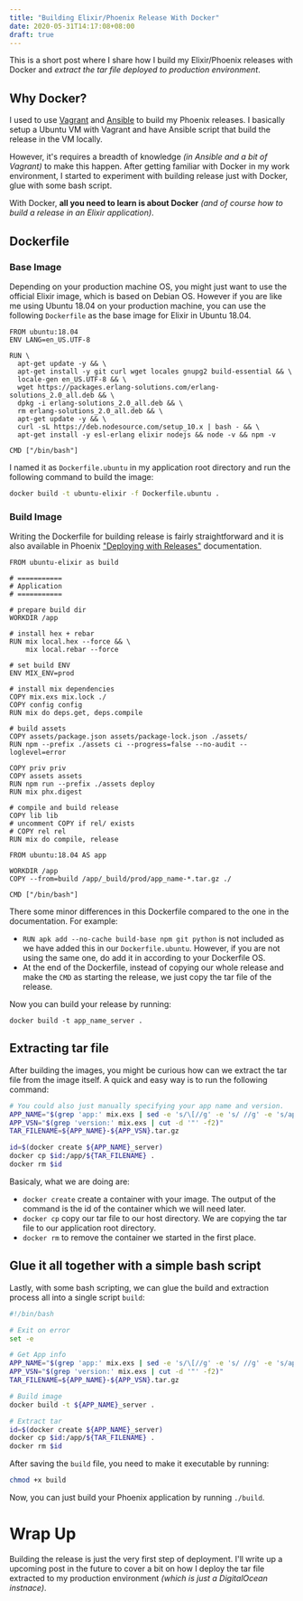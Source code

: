 ```yaml
---
title: "Building Elixir/Phoenix Release With Docker"
date: 2020-05-31T14:17:08+08:00
draft: true
---
```


This is a short post where I share how I build my Elixir/Phoenix releases with Docker
and _extract the tar file deployed to production environment_.

## Why Docker?

I used to use [Vagrant][0] and [Ansible][1] to build my Phoenix releases.
I basically setup a Ubuntu VM with Vagrant and have Ansible script that build
the release in the VM locally.

However, it's requires a breadth of knowledge _(in Ansible and a bit of Vagrant)_
to make this happen. After getting familiar with Docker in my work environment,
I started to experiment with building release just with Docker, glue with some bash
script.

With Docker, **all you need to learn is about Docker** _(and of course how to build
a release in an Elixir application)_.

## Dockerfile

### Base Image
Depending on your production machine OS, you might just want to use the official Elixir
image, which is based on Debian OS. However if you are like me using Ubuntu
18.04 on your production machine, you can use the following `Dockerfile` as the
base image for Elixir in Ubuntu 18.04.

```docker
FROM ubuntu:18.04
ENV LANG=en_US.UTF-8

RUN \
  apt-get update -y && \
  apt-get install -y git curl wget locales gnupg2 build-essential && \
  locale-gen en_US.UTF-8 && \
  wget https://packages.erlang-solutions.com/erlang-solutions_2.0_all.deb && \
  dpkg -i erlang-solutions_2.0_all.deb && \
  rm erlang-solutions_2.0_all.deb && \
  apt-get update -y && \
  curl -sL https://deb.nodesource.com/setup_10.x | bash - && \
  apt-get install -y esl-erlang elixir nodejs && node -v && npm -v

CMD ["/bin/bash"]
```

I named it as `Dockerfile.ubuntu` in my application root directory and run the
following command to build the image:

```bash
docker build -t ubuntu-elixir -f Dockerfile.ubuntu .
```

### Build Image

Writing the Dockerfile for building release is fairly straightforward and it is
also available in Phoenix ["Deploying with Releases"][2] documentation.

```docker
FROM ubuntu-elixir as build

# ===========
# Application
# ===========

# prepare build dir
WORKDIR /app

# install hex + rebar
RUN mix local.hex --force && \
    mix local.rebar --force

# set build ENV
ENV MIX_ENV=prod

# install mix dependencies
COPY mix.exs mix.lock ./
COPY config config
RUN mix do deps.get, deps.compile

# build assets
COPY assets/package.json assets/package-lock.json ./assets/
RUN npm --prefix ./assets ci --progress=false --no-audit --loglevel=error

COPY priv priv
COPY assets assets
RUN npm run --prefix ./assets deploy
RUN mix phx.digest

# compile and build release
COPY lib lib
# uncomment COPY if rel/ exists
# COPY rel rel
RUN mix do compile, release

FROM ubuntu:18.04 AS app

WORKDIR /app
COPY --from=build /app/_build/prod/app_name-*.tar.gz ./

CMD ["/bin/bash"]
```

There some minor differences in this Dockerfile compared to the one in the
documentation. For example:

- `RUN apk add --no-cache build-base npm git python` is not included as we have
  added this in our `Dockerfile.ubuntu`. However, if you are not using the same
  one, do add it in according to your Dockerfile OS.
- At the end of the Dockerfile, instead of copying our whole release and make
  the `CMD` as starting the release, we just copy the tar file of the release.

Now you can build your release by running:

```
docker build -t app_name_server .
```

## Extracting tar file

After building the images, you might be curious how can we extract the tar file
from the image itself. A quick and easy way is to run the following command:

```bash
# You could also just manually specifying your app name and version.
APP_NAME="$(grep 'app:' mix.exs | sed -e 's/\[//g' -e 's/ //g' -e 's/app://' -e 's/[:,]//g')"
APP_VSN="$(grep 'version:' mix.exs | cut -d '"' -f2)"
TAR_FILENAME=${APP_NAME}-${APP_VSN}.tar.gz

id=$(docker create ${APP_NAME}_server)
docker cp $id:/app/${TAR_FILENAME} .
docker rm $id
```

Basicaly, what we are doing are:

- `docker create` create a container with your image. The output of the
  command is the id of the container which we will need later.
- `docker cp`  copy our tar file to our host directory. We are
  copying the tar file to our application root directory.
- `docker rm` to remove the container we started in the first place.


## Glue it all together with a simple bash script

Lastly, with some bash scripting, we can glue the build and extraction process
all into a single script `build`:
```bash
#!/bin/bash

# Exit on error
set -e

# Get App info
APP_NAME="$(grep 'app:' mix.exs | sed -e 's/\[//g' -e 's/ //g' -e 's/app://' -e 's/[:,]//g')"
APP_VSN="$(grep 'version:' mix.exs | cut -d '"' -f2)"
TAR_FILENAME=${APP_NAME}-${APP_VSN}.tar.gz

# Build image
docker build -t ${APP_NAME}_server .

# Extract tar
id=$(docker create ${APP_NAME}_server)
docker cp $id:/app/${TAR_FILENAME} .
docker rm $id
```

After saving the `build` file, you need to make it executable by running:

```bash
chmod +x build
```

Now, you can just build your Phoenix application by running `./build`.

# Wrap Up

Building the release is just the very first step of deployment. I'll write up a
upcoming post in the future to cover a bit on how I deploy the tar file
extracted to my production environment _(which is just a DigitalOcean
instnace)_.


[0]: https://www.vagrantup.com/
[1]: https://docs.ansible.com/ansible/latest/index.html
[2]: https://hexdocs.pm/phoenix/releases.html#containers
